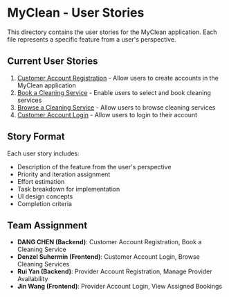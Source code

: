 # MyClean - User Stories

This directory contains the user stories for the MyClean application. Each file represents a specific feature from a user's perspective.

## Current User Stories

1. [Customer Account Registration](./user_story_customer_account_registration.md) - Allow users to create accounts in the MyClean application
2. [Book a Cleaning Service](./user_story_book_cleaning_service.md) - Enable users to select and book cleaning services
3. [Browse a Cleaning Service](./user_story_browse_cleaning_service.md) - Allow users to browse cleaning services
4. [Customer Account Login](./user_story_customer_account_login.md) - Allow users to login to their account

## Story Format

Each user story includes:
- Description of the feature from the user's perspective
- Priority and iteration assignment
- Effort estimation
- Task breakdown for implementation
- UI design concepts
- Completion criteria

## Team Assignment

- **DANG CHEN (Backend)**: Customer Account Registration, Book a Cleaning Service
- **Denzel Suhermin (Frontend)**: Customer Account Login, Browse Cleaning Services
- **Rui Yan (Backend)**: Provider Account Registration, Manage Provider Availability
- **Jin Wang (Frontend)**: Provider Account Login, View Assigned Bookings
